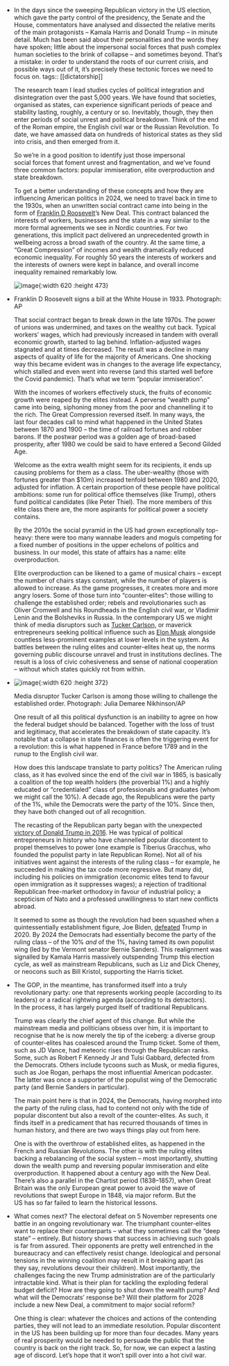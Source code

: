 - In the days since the sweeping Republican victory in the US election, which gave the party control of the presidency, the Senate and the House, commentators have analysed and dissected the relative merits of the main protagonists – Kamala Harris and Donald Trump – in minute detail. Much has been said about their personalities and the words they have spoken; little about the impersonal social forces that push complex human societies to the brink of collapse – and sometimes beyond. That’s a mistake: in order to understand the roots of our current crisis, and possible ways out of it, it’s precisely these tectonic forces we need to focus on.
  tags:: [[dictatorship]] 
  
  The research team I lead studies cycles of political integration and disintegration over the past 5,000 years. We have found that societies, organised as states, can experience significant periods of peace and stability lasting, roughly, a century or so. Inevitably, though, they then enter periods of social unrest and political breakdown. Think of the end of the Roman empire, the English civil war or the Russian Revolution. To date, we have amassed data on hundreds of historical states as they slid into crisis, and then emerged from it.
  
  So we’re in a good position to identify just those impersonal social forces that foment unrest and fragmentation, and we’ve found three common factors: popular immiseration, elite overproduction and state breakdown.
  
  To get a better understanding of these concepts and how they are influencing American politics in 2024, we need to travel back in time to the 1930s, when an unwritten social contract came into being in the form of [Franklin D Roosevelt](https://www.theguardian.com/us-news/franklin-d-roosevelt)’s New Deal. This contract balanced the interests of workers, businesses and the state in a way similar to the more formal agreements we see in Nordic countries. For two generations, this implicit pact delivered an unprecedented growth in wellbeing across a broad swath of the country. At the same time, a “Great Compression” of incomes and wealth dramatically reduced economic inequality. For roughly 50 years the interests of workers and the interests of owners were kept in balance, and overall income inequality remained remarkably low.
  
  ![image](https://i.guim.co.uk/img/media/0c4f2fee11956b47d812788163c907308469c7a7/0_0_3000_2290/master/3000.jpg?width=445&dpr=1&s=none&crop=none){:width 620 :height 473}
- Franklin D Roosevelt signs a bill at the White House in 1933. Photograph: AP
  
  That social contract began to break down in the late 1970s. The power of unions was undermined, and taxes on the wealthy cut back. Typical workers’ wages, which had previously increased in tandem with overall economic growth, started to lag behind. Inflation-adjusted wages stagnated and at times decreased. The result was a decline in many aspects of quality of life for the majority of Americans. One shocking way this became evident was in changes to the average life expectancy, which stalled and even went into reverse (and this started well before the Covid pandemic). That’s what we term “popular immiseration”.
  
  With the incomes of workers effectively stuck, the fruits of economic growth were reaped by the elites instead. A perverse “wealth pump” came into being, siphoning money from the poor and channelling it to the rich. The Great Compression reversed itself. In many ways, the last four decades call to mind what happened in the United States between 1870 and 1900 – the time of railroad fortunes and robber barons. If the postwar period was a golden age of broad-based prosperity, after 1980 we could be said to have entered a Second Gilded Age.
  
  Welcome as the extra wealth might seem for its recipients, it ends up causing problems for them as a class. The uber-wealthy (those with fortunes greater than $10m) increased tenfold between 1980 and 2020, adjusted for inflation. A certain proportion of these people have political ambitions: some run for political office themselves (like Trump), others fund political candidates (like Peter Thiel). The more members of this elite class there are, the more aspirants for political power a society contains.
  
  By the 2010s the social pyramid in the US had grown exceptionally top-heavy: there were too many wannabe leaders and moguls competing for a fixed number of positions in the upper echelons of politics and business. In our model, this state of affairs has a name: elite overproduction.
  
  Elite overproduction can be likened to a game of musical chairs – except the number of chairs stays constant, while the number of players is allowed to increase. As the game progresses, it creates more and more angry losers. Some of those turn into “counter-elites”: those willing to challenge the established order; rebels and revolutionaries such as Oliver Cromwell and his Roundheads in the English civil war, or Vladimir Lenin and the Bolsheviks in Russia. In the contemporary US we might think of media disruptors such as [Tucker Carlson,](https://www.theguardian.com/us-news/tucker-carlson) or maverick entrepreneurs seeking political influence such as [Elon Musk](https://www.theguardian.com/technology/elon-musk) alongside countless less-prominent examples at lower levels in the system. As battles between the ruling elites and counter-elites heat up, the norms governing public discourse unravel and trust in institutions declines. The result is a loss of civic cohesiveness and sense of national cooperation – without which states quickly rot from within.
- ![image](https://i.guim.co.uk/img/media/7a60936998d0b4b014a0fabb78b627edfb9f91a1/87_63_5792_3476/master/5792.jpg?width=445&dpr=1&s=none&crop=none){:width 620 :height 372}
  
  Media disruptor Tucker Carlson is among those willing to challenge the established order. Photograph: Julia Demaree Nikhinson/AP
  
  One result of all this political dysfunction is an inability to agree on how the federal budget should be balanced. Together with the loss of trust and legitimacy, that accelerates the breakdown of state capacity. It’s notable that a collapse in state finances is often the triggering event for a revolution: this is what happened in France before 1789 and in the runup to the English civil war.
  
  How does this landscape translate to party politics? The American ruling class, as it has evolved since the end of the civil war in 1865, is basically a coalition of the top wealth holders (the proverbial 1%) and a highly educated or “credentialed” class of professionals and graduates (whom we might call the 10%). A decade ago, the Republicans were the party of the 1%, while the Democrats were the party of the 10%. Since then, they have both changed out of all recognition.
  
  The recasting of the Republican party began with the unexpected [victory of Donald Trump in 2016](https://www.theguardian.com/us-news/2016/nov/09/donald-trump-wins-us-election-news). He was typical of political entrepreneurs in history who have channelled popular discontent to propel themselves to power (one example is Tiberius Gracchus, who founded the populist party in late Republican Rome). Not all of his initiatives went against the interests of the ruling class – for example, he succeeded in making the tax code more regressive. But many did, including his policies on immigration (economic elites tend to favour open immigration as it suppresses wages); a rejection of traditional Republican free-market orthodoxy in favour of industrial policy; a scepticism of Nato and a professed unwillingness to start new conflicts abroad.
  
  It seemed to some as though the revolution had been squashed when a quintessentially establishment figure, Joe Biden, [defeated](https://www.theguardian.com/us-news/ng-interactive/2020/dec/08/us-election-results-2020-joe-biden-defeats-donald-trump-to-win-presidency) Trump in 2020. By 2024 the Democrats had essentially become the party of the ruling class – of the 10% *and* of the 1%, having tamed its own populist wing (led by the Vermont senator Bernie Sanders). This realignment was signalled by Kamala Harris massively outspending Trump this election cycle, as well as mainstream Republicans, such as Liz and Dick Cheney, or neocons such as Bill Kristol, supporting the Harris ticket.
- The GOP, in the meantime, has transformed itself into a truly revolutionary party: one that represents working people (according to its leaders) or a radical rightwing agenda (according to its detractors). In the process, it has largely purged itself of traditional Republicans.
  
  Trump was clearly the chief agent of this change. But while the mainstream media and politicians obsess over him, it is important to recognise that he is now merely the tip of the iceberg: a diverse group of counter-elites has coalesced around the Trump ticket. Some of them, such as JD Vance, had meteoric rises through the Republican ranks. Some, such as Robert F Kennedy Jr and Tulsi Gabbard, defected from the Democrats. Others include tycoons such as Musk, or media figures, such as Joe Rogan, perhaps the most influential American podcaster. The latter was once a supporter of the populist wing of the Democratic party (and Bernie Sanders in particular).
  
  The main point here is that in 2024, the Democrats, having morphed into the party of the ruling class, had to contend not only with the tide of popular discontent but also a revolt of the counter-elites. As such, it finds itself in a predicament that has recurred thousands of times in human history, and there are two ways things play out from here.
  
  One is with the overthrow of established elites, as happened in the French and Russian Revolutions. The other is with the ruling elites backing a rebalancing of the social system – most importantly, shutting down the wealth pump and reversing popular immiseration and elite overproduction. It happened about a century ago with the New Deal. There’s also a parallel in the Chartist period (1838–1857), when Great Britain was the only European great power to avoid the wave of revolutions that swept Europe in 1848, via major reform. But the US has so far failed to learn the historical lessons.
- What comes next? The electoral defeat on 5 November represents one battle in an ongoing revolutionary war. The triumphant counter-elites want to replace their counterparts – what they sometimes call the “deep state” – entirely. But history shows that success in achieving such goals is far from assured. Their opponents are pretty well entrenched in the bureaucracy and can effectively resist change. Ideological and personal tensions in the winning coalition may result in it breaking apart (as they say, revolutions devour their children). Most importantly, the challenges facing the new Trump administration are of the particularly intractable kind. What is their plan for tackling the exploding federal budget deficit? How are they going to shut down the wealth pump? And what will the Democrats’ response be? Will their platform for 2028 include a new New Deal, a commitment to major social reform?
  
  One thing is clear: whatever the choices and actions of the contending parties, they will not lead to an immediate resolution. Popular discontent in the US has been building up for more than four decades. Many years of real prosperity would be needed to persuade the public that the country is back on the right track. So, for now, we can expect a lasting age of discord. Let’s hope that it won’t spill over into a hot civil war.